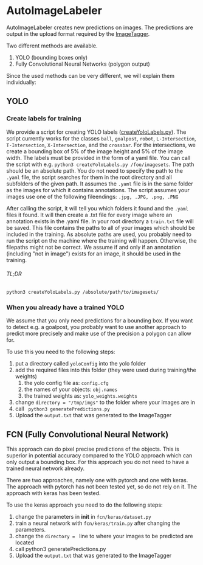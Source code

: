 # AutoImageLabeler
AutoImageLabeler creates new predictions on images.
The predictions are output in the upload format required by the [ImageTagger](https://github.com/bit-bots/imagetagger).

Two different methods are available.
1. YOLO (bounding boxes only)
1. Fully Convolutional Neural Networks (polygon output)

Since the used methods can be very different, we will explain them individually:

## YOLO


### Create labels for training
We provide a script for creating YOLO labels ([createYoloLabels.py](https://github.com/bit-bots/AutoImageLabeler/blob/master/yolo/createYoloLabels.py)).
The script currently works for the classes `ball`, `goalpost`, `robot`, `L-Intersection`, `T-Intersection`, `X-Intersection`, and the `crossbar`.
For the intersections, we create a bounding box of 5% of the image height and 5% of the image width.
The labels must be provided in the form of a yaml file.
You can call the script with e.g. `python3 createYoloLabels.py /foo/imagesets`.
The path should be an absolute path.
You do not need to specify the path to the `.yaml` file, the script searches for them in the root directory and all subfolders of the given path.
It assumes the `.yaml` file is in the same folder as the images for which it contains annotations.
The script assumes your images use one of the following fileendings: `.jpg, .JPG, .png, .PNG`

After calling the script, it will tell you which folders it found and the `.yaml` files it found.
It will then create a .txt file for every image where an annotation exists in the .yaml file.
In your root directory a `train.txt` file will be saved.
This file contains the paths to all of your images which should be included in the training.
As absolute paths are used, you probably need to run the script on the machine where the training will happen.
Otherwise, the filepaths might not be correct.
We assume if and only if an annotation (including "not in image") exists for an image, it should be used in the training.

###### TL;DR
`python3 createYoloLabels.py /absolute/path/to/imagesets/`

### When you already have a trained YOLO
We assume that you only need predictions for a bounding box.
If you want to detect e.g. a goalpost, you probably want to use another approach to predict more precisely and make use of the precision a polygon can allow for.

To use this you need to the following steps:
1. put a directory called ``yoloConfig`` into the yolo folder
1. add the required files into this folder (they were used during training/the weights)
    1. the yolo config file as: ``config.cfg``
    1. the names of your objects: ``obj.names``
    1. the trained weights as: ``yolo_weights.weights``
1. change ``directory = "/tmp/imgs"`` to the folder where your images are in
1. call `` python3 generatePredictions.py``
1. Upload the ``output.txt`` that was generated to the ImageTagger

## FCN (Fully Convolutional Neural Network)

This approach can do pixel precise predictions of the objects.
This is superior in potential accuracy compared to the YOLO approach which can only output a bounding box.
For this approach you do not need to have a trained neural network already.

There are two approaches, namely one with pytorch and one with keras.
The approach with pytorch has not been tested yet, so do not rely on it.
The approach with keras has been tested.

To use the keras approach you need to do the following steps:
1. change the parameters in __init__ in ``fcn/keras/dataset.py``
1. train a neural network with ``fcn/keras/train.py`` after changing the parameters.
1. change the ``directory = `` line to where your images to be predicted are located
1. call python3 generatePredictions.py
1. Upload the ``output.txt`` that was generated to the ImageTagger
